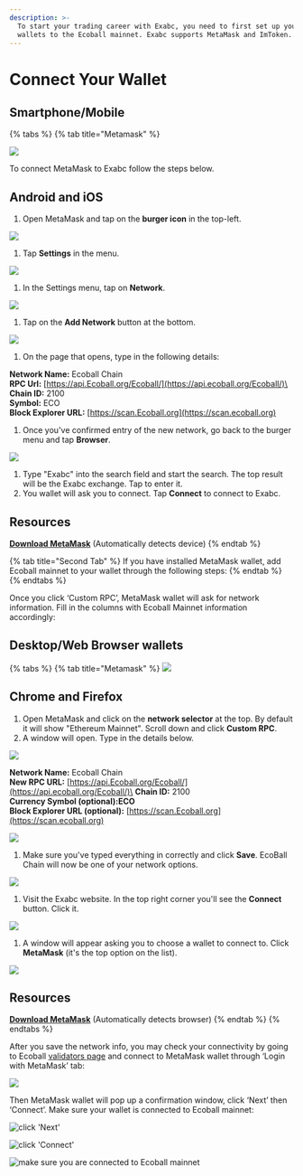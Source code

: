 ```yaml
---
description: >-
  To start your trading career with Exabc, you need to first set up your crypto
  wallets to the Ecoball mainnet. Exabc supports MetaMask and ImToken.
---
```


# Connect Your Wallet

## Smartphone/Mobile

{% tabs %}
{% tab title="Metamask" %}


![](../../.gitbook/assets/jiaocheng.png)

To connect MetaMask to Exabc follow the steps below.

## Android and iOS

1. Open MetaMask and tap on the **burger icon** in the top-left.

![](../../.gitbook/assets/jiaocheng2.png)

1. Tap **Settings** in the menu.

![](../../.gitbook/assets/教程2.png)

1. In the Settings menu, tap on **Network**.

![](<../../.gitbook/assets/image (6).png>)

1. Tap on the **Add Network** button at the bottom.

![](<../../.gitbook/assets/image (7).png>)

1. On the page that opens, type in the following details:

**Network Name:** Ecoball Chain\
**RPC Url:** [https://api.Ecoball.org/Ecoball/](https://api.ecoball.org/Ecoball/)\
**Chain ID:** 2100\
**Symbol:** ECO\
**Block Explorer URL:** [https://scan.Ecoball.org](https://scan.ecoball.org)

1. Once you've confirmed entry of the new network, go back to the burger menu and tap **Browser**.

![](<../../.gitbook/assets/image (8).png>)

1. Type "Exabc" into the search field and start the search. The top result will be the Exabc exchange. Tap to enter it.
2. You wallet will ask you to connect. Tap **Connect** to connect to Exabc.

## Resources

[**Download MetaMask**](https://metamask.io/download.html) (Automatically detects device)
{% endtab %}

{% tab title="Second Tab" %}
If you have installed MetaMask wallet, add Ecoball mainnet to your wallet through the following steps:
{% endtab %}
{% endtabs %}

Once you click ‘Custom RPC’, MetaMask wallet will ask for network information. Fill in the columns with Ecoball Mainnet information accordingly:



## **Desktop/Web Browser wallets**

{% tabs %}
{% tab title="Metamask" %}
![](<../../.gitbook/assets/jiaocheng (1).png>)

## Chrome and Firefox

1. Open MetaMask and click on the **network selector** at the top. By default it will show "Ethereum Mainnet". Scroll down and click **Custom RPC**.
2. A window will open. Type in the details below.

![](../../.gitbook/assets/10.png)

**Network Name:** Ecoball Chain\
**New RPC URL:** [https://api.Ecoball.org/Ecoball/](https://api.ecoball.org/Ecoball/)\
**Chain ID:** 2100\
**Currency Symbol (optional):ECO** \
**Block Explorer URL (optional):** [https://scan.Ecoball.org](https://scan.ecoball.org)

![](broken-reference)

1. Make sure you've typed everything in correctly and click **Save**. EcoBall Chain will now be one of your network options.

![](broken-reference)

1. Visit the Exabc website. In the top right corner you'll see the **Connect** button. Click it.

![](broken-reference)

1. A window will appear asking you to choose a wallet to connect to. Click **MetaMask** (it's the top option on the list).

![](broken-reference)

## Resources

[**Download MetaMask**](https://metamask.io/download.html) (Automatically detects browser)
{% endtab %}
{% endtabs %}

After you save the network info, you may check your connectivity by going to Ecoball [validators page](https://scan.ecoball.org/validators) and connect to MetaMask wallet through ‘Login with MetaMask’ tab:

![](<../../.gitbook/assets/1 (1).PNG>)

Then MetaMask wallet will pop up a confirmation window, click ‘Next’ then ‘Connect’. Make sure your wallet is connected to Ecoball mainnet:

![click 'Next'](../../.gitbook/assets/2.2.PNG)

![click 'Connect'](../../.gitbook/assets/2.3.PNG)

![make sure you are connected to Ecoball mainnet](../../.gitbook/assets/2.4.PNG)
